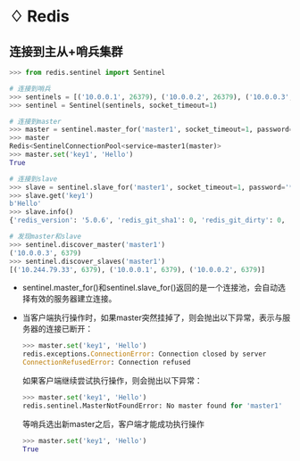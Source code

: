 # ♢ Redis

## 连接到主从+哨兵集群

```python
>>> from redis.sentinel import Sentinel

# 连接到哨兵
>>> sentinels = [('10.0.0.1', 26379), ('10.0.0.2', 26379), ('10.0.0.3', 26379)]
>>> sentinel = Sentinel(sentinels, socket_timeout=1)

# 连接到master
>>> master = sentinel.master_for('master1', socket_timeout=1, password='******', db=0)
>>> master
Redis<SentinelConnectionPool<service=master1(master)>
>>> master.set('key1', 'Hello')
True

# 连接到slave
>>> slave = sentinel.slave_for('master1', socket_timeout=1, password='******', db=0)
>>> slave.get('key1')
b'Hello'
>>> slave.info()
{'redis_version': '5.0.6', 'redis_git_sha1': 0, 'redis_git_dirty': 0, ...}

# 发现master和slave
>>> sentinel.discover_master('master1')
('10.0.0.3', 6379)
>>> sentinel.discover_slaves('master1')
[('10.244.79.33', 6379), ('10.0.0.1', 6379), ('10.0.0.2', 6379)]
````

- sentinel.master_for()和sentinel.slave_for()返回的是一个连接池，会自动选择有效的服务器建立连接。
- 当客户端执行操作时，如果master突然挂掉了，则会抛出以下异常，表示与服务器的连接已断开：

    ```python
    >>> master.set('key1', 'Hello')
    redis.exceptions.ConnectionError: Connection closed by server
    ConnectionRefusedError: Connection refused
    ```

  如果客户端继续尝试执行操作，则会抛出以下异常：

    ```python
    >>> master.set('key1', 'Hello')
    redis.sentinel.MasterNotFoundError: No master found for 'master1'
    ```

  等哨兵选出新master之后，客户端才能成功执行操作

    ```python
    >>> master.set('key1', 'Hello')
    True
    ```
